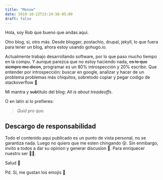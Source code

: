 ```yaml
---
title: "Menow"
date: 2019-10-22T23:24:58-05:00
draft: false
---
```


Hola, soy Rob que bueno que andas aquì.

Otro blog, si, otro más. Desde blogger, postachio, drupal, jekyll, lo que fuera para tener un blog, ahora estoy usando gohugo.io.

Actualmente trabajo desarrollando software, por lo que paso mucho tiempo en la compu. Y aunque parezca que no estoy haciendo nada, ~~es lo que siempre me dicen~~, programar es un 80% introspección y 20% escribir. Que entender por introspección: buscar en google, analizar y hacer de un problema problemas más chiquitos, sobretodo copiar y pegar codigo de stackoverflow 🙂

Mi mantra y ~~sub~~titulo del blog: _All is about treadeoffs_.

O en latin si lo prefieres:

> _Quid pro quo_.

## Descargo de responsabilidad

Todo el contenido aqui publicado es un punto de vista personal, no se garantiza nada. Luego no quiero que me esten chingando 😜. Sin enmbargo, invito a todos a dar su opinion y generar discusion 🤔. Para enriquecer nuestro ser 🧘‍♂️.

Salud 🍻

Pd. Si, me gustan los emojis 🖖
